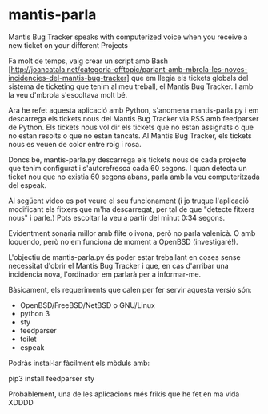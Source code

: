 # mantis-parla
<English>
 Mantis Bug Tracker speaks with computerized voice when you receive a new ticket on your different Projects
</English>

<Catalan>
  
Fa molt de temps, vaig crear un script amb Bash [http://joancatala.net/categoria-offtopic/parlant-amb-mbrola-les-noves-incidencies-del-mantis-bug-tracker] que em llegia els tickets globals del sistema de ticketing que tenim al meu treball, el Mantis Bug Tracker. I amb la veu d'mbrola s'escoltava molt bé.

Ara he refet aquesta aplicació amb Python, s'anomena mantis-parla.py i em descarrega els tickets nous del Mantis Bug Tracker via RSS amb feedparser de Python. Els tickets nous vol dir els tickets que no estan assignats o que no estan resolts o que no estan tancats. Al Mantis Bug Tracker, els tickets nous es veuen de color entre roig i rosa.

 Doncs bé, mantis-parla.py descarrega els tickets nous de cada projecte que tenim configurat i s'autorefresca cada 60 segons.
I quan detecta un ticket nou que no existia 60 segons abans, parla amb la veu computeritzada del espeak.

Al següent video es pot veure el seu funcionament (i jo truque l'aplicació modificant els fitxers que m'ha descarregat, per tal de que "detecte fitxers nous" i parle.) Pots escoltar la veu a partir del minut 0:34 segons.

Evidentment sonaria millor amb flite o ivona, però no parla valenicà. O amb loquendo, però no em funciona de moment a OpenBSD (investigaré!).

L'objectiu de mantis-parla.py és poder estar treballant en coses sense necessitat d'obrir el Mantis Bug Tracker i que, en cas d'arribar una incidència nova, l'ordinador em parlarà per a informar-me.

Bàsicament, els requeriments que calen per fer servir aquesta versió són:

- OpenBSD/FreeBSD/NetBSD o GNU/Linux
- python 3
- sty
- feedparser
- toilet
- espeak

Podràs instal·lar fàcilment els mòduls amb:

pip3 install feedparser sty

Probablement, una de les aplicacions més frikis que he fet en ma vida XDDDD
